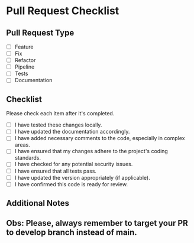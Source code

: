 # Pull Request Checklist

## Pull Request Type

[//]: # 'Check the appropriate box for the type of pull request.'

- [ ] Feature
- [ ] Fix
- [ ] Refactor
- [ ] Pipeline
- [ ] Tests
- [ ] Documentation

## Checklist

Please check each item after it's completed.

- [ ] I have tested these changes locally.
- [ ] I have updated the documentation accordingly.
- [ ] I have added necessary comments to the code, especially in complex areas.
- [ ] I have ensured that my changes adhere to the project's coding standards.
- [ ] I have checked for any potential security issues.
- [ ] I have ensured that all tests pass.
- [ ] I have updated the version appropriately (if applicable).
- [ ] I have confirmed this code is ready for review.

## Additional Notes

[//]: # 'Add any additional notes, context, or explanation that could be helpful for reviewers.'

## Obs: Please, always remember to target your PR to develop branch instead of main.
